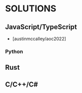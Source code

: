 # SOLUTIONS

## JavaScript/TypeScript
<!-- JS/TS repos go here -->

* [austinmccalley/aoc2022]

### Python
<!-- Python repos go here -->

## Rust
<!-- Rust repos go here -->

## C/C++/C\#
<!-- C language repos go here-->
